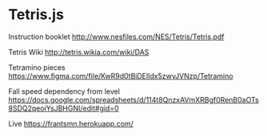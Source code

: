 # Tetris.js

Instruction booklet http://www.nesfiles.com/NES/Tetris/Tetris.pdf

Tetris Wiki http://tetris.wikia.com/wiki/DAS


Tetramino pieces https://www.figma.com/file/KwR9d0tBiDElIdx5zwyJVNzp/Tetramino

Fall speed dependency from level https://docs.google.com/spreadsheets/d/114t8QnzxAVmXRBgf0RenB0aOTs8SDQ2qeoiYsJBHGNI/edit#gid=0


Live https://frantsmn.herokuapp.com/
